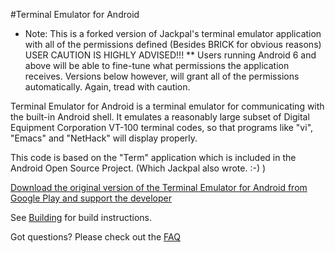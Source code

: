 #Terminal Emulator for Android

* Note: This is a forked version of Jackpal's terminal emulator application with all of the permissions defined (Besides BRICK for obvious reasons) USER CAUTION IS HIGHLY ADVISED!!!
** Users running Android 6 and above will be able to fine-tune what permissions the application receives. Versions below however, will grant all of the permissions automatically. Again, tread with caution.

Terminal Emulator for Android is a terminal emulator for communicating with the
built-in Android shell. It emulates a reasonably large subset of Digital
Equipment Corporation VT-100 terminal codes, so that programs like "vi", "Emacs"
and "NetHack" will display properly.

This code is based on the "Term" application which is included in the Android
Open Source Project. (Which Jackpal also wrote. :-) )

[Download the original version of the Terminal Emulator for Android from Google Play and support the developer](https://play.google.com/store/apps/details?id=jackpal.androidterm)

See [Building](docs/Building.md) for build instructions.

Got questions? Please check out the
[FAQ](http://github.com/jackpal/Android-Terminal-Emulator/wiki/Frequently-Asked-Questions)
